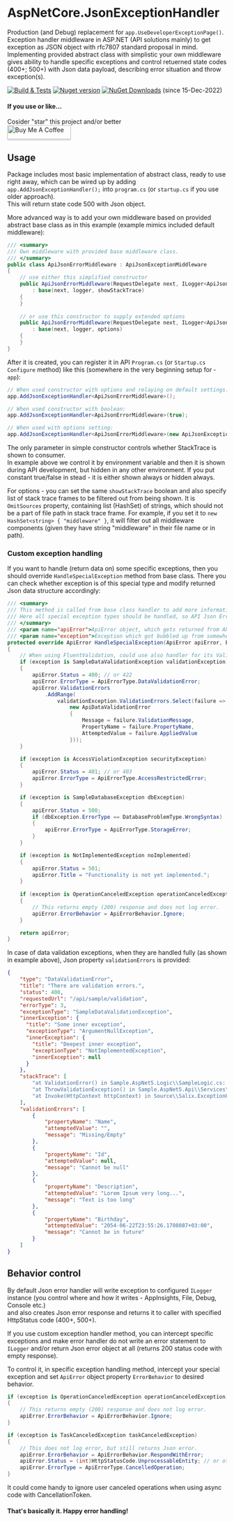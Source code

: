 # AspNetCore.JsonExceptionHandler
Production (and Debug) replacement for `app.UseDeveloperExceptionPage()`.
Exception handler middleware in ASP.NET (API solutions mainly) to get exception as JSON object with rfc7807 standard proposal in mind.
Implementing provided abstract class with simplistic your own middleware gives ability to handle specific exceptions and control retuerned state codes (400+; 500+) with Json data payload, describing error situation and throw exception(s).

[![Build & Tests](https://github.com/salixzs/AspNetCore.JsonExceptionHandler/actions/workflows/build_test.yml/badge.svg?branch=main)](https://github.com/salixzs/AspNetCore.JsonExceptionHandler/actions/workflows/build_test.yml)
[![Nuget version](https://img.shields.io/nuget/v/Salix.AspNetCore.JsonExceptionHandler.svg)](https://www.nuget.org/packages/Salix.AspNetCore.JsonExceptionHandler/)
[![NuGet Downloads](https://img.shields.io/nuget/dt/Salix.AspNetCore.JsonExceptionHandler.svg)](https://www.nuget.org/packages/Salix.AspNetCore.JsonExceptionHandler/) (since 15-Dec-2022)

#### If you use or like...

Cosider "star" this project and/or better\
<a href="https://www.buymeacoffee.com/salixzs" target="_blank"><img src="https://www.buymeacoffee.com/assets/img/custom_images/orange_img.png" alt="Buy Me A Coffee" style="height: 32px !important;width: 146px !important;box-shadow: 0px 3px 2px 0px rgba(190, 190, 190, 0.5) !important;-webkit-box-shadow: 0px 3px 2px 0px rgba(190, 190, 190, 0.5) !important;" ></a>

## Usage

Package includes most basic implementation of abstract class, ready to use right away, which can be wired up by adding `app.AddJsonExceptionHandler();` into `program.cs` (or `startup.cs` if you use older approach).\
This will return state code 500 with Json object.

More advanced way is to add your own middleware based on provided abstract base class as in this example (example mimics included default middleware):

```csharp
/// <summary>
/// Own middleware with provided base middleware class.
/// </summary>
public class ApiJsonErrorMiddleware : ApiJsonExceptionMiddleware
{
    // use either this simplified constructor
    public ApiJsonErrorMiddleware(RequestDelegate next, ILogger<ApiJsonExceptionMiddleware> logger, bool showStackTrace)
        : base(next, logger, showStackTrace)
    {
    }
    
    // or use this constructor to supply extended options
    public ApiJsonErrorMiddleware(RequestDelegate next, ILogger<ApiJsonExceptionMiddleware> logger, ApiJsonExceptionOptions options)
        : base(next, logger, options)
    {
    }
}
```

After it is created, you can register it in API `Program.cs` (or `Startup.cs` `Configure` method) like this (somewhere in the very beginning setup for ­`app`):

```csharp
// When used constructor with options and relaying on default settings:
app.AddJsonExceptionHandler<ApiJsonErrorMiddleware>();

// When used constructor with boolean:
app.AddJsonExceptionHandler<ApiJsonErrorMiddleware>(true);

// When used with options setting:
app.AddJsonExceptionHandler<ApiJsonErrorMiddleware>(new ApiJsonExceptionOptions { OmitSources = new HashSet<string> { "SomeMiddleware" }, ShowStackTrace = true });
```

The only parameter in simple constructor controls whether StackTrace is shown to consumer.\
In example above we control it by environment variable and then it is shown during API development, but hidden in any other environment. If you put constant true/false in stead - it is either shown always or hidden always.

For options - you can set the same `showStackTrace` boolean and also specify list of stack trace frames to be filtered out from being shown. It is `OmitSources` property, containing list (HashSet) of strings, which should not be a part of file path in stack trace frame.
For example, if you set it to `new HashSet<string> { "middleware" }`, it will filter out all middleware components (given they have string "middleware" in their file name or in path).

### Custom exception handling
If you want to handle (return data on) some specific exceptions, then you should override `HandleSpecialException` method from base class. There you can check whether exception is of this special type and modify returned Json data structure accordingly:

```csharp
/// <summary>
/// This method is called from base class handler to add more information to Json Error object.
/// Here all special exception types should be handled, so API Json Error returns appropriate data.
/// </summary>
/// <param name="apiError">ApiError object, which gets returned from API in case of exception/error. Provided by </param>
/// <param name="exception">Exception which got bubbled up from somewhere deep in API logic.</param>
protected override ApiError HandleSpecialException(ApiError apiError, Exception exception)
{
    // When using FluentValidation, could use also handler for its ValidationException in stead of this custom one
    if (exception is SampleDataValidationException validationException)
    {
        apiError.Status = 400; // or 422
        apiError.ErrorType = ApiErrorType.DataValidationError;
        apiError.ValidationErrors
            .AddRange(
                validationException.ValidationErrors.Select(failure =>
                    new ApiDataValidationError
                    {
                        Message = failure.ValidationMessage,
                        PropertyName = failure.PropertyName,
                        AttemptedValue = failure.AppliedValue
                    }));
    }

    if (exception is AccessViolationException securityException)
    {
        apiError.Status = 401; // or 403
        apiError.ErrorType = ApiErrorType.AccessRestrictedError;
    }

    if (exception is SampleDatabaseException dbException)
    {
        apiError.Status = 500;
        if (dbException.ErrorType == DatabaseProblemType.WrongSyntax)
        {
            apiError.ErrorType = ApiErrorType.StorageError;
        }
    }

    if (exception is NotImplementedException noImplemented)
    {
        apiError.Status = 501;
        apiError.Title = "Functionality is not yet implemented.";
    }
    
    if (exception is OperationCanceledException operationCanceledException)
    {
        // This returns empty (200) response and does not log error.
        apiError.ErrorBehavior = ApiErrorBehavior.Ignore;
    }

    return apiError;
}
```


In case of data validation exceptions, when they are handled fully (as shown in example above), Json property `validationErrors` is provided:

```json
{
    "type": "DataValidationError",
    "title": "There are validation errors.",
    "status": 400,
    "requestedUrl": "/api/sample/validation",
    "errorType": 3,
    "exceptionType": "SampleDataValidationException",
    "innerException": {
      "title": "Some inner exception",
      "exceptionType": "ArgumentNullException",
      "innerException": {
        "title": "Deepest inner exception",
        "exceptionType": "NotImplementedException",
        "innerException": null
      }
    },
    "stackTrace": [
        "at ValidationError() in Sample.AspNet5.Logic\\SampleLogic.cs: line 50",
        "at ThrowValidationException() in Sample.AspNet5.Api\\Services\\HomeController.cs: line 117",
        "at Invoke(HttpContext httpContext) in Source\\Salix.ExceptionHandling\\ApiJsonExceptionMiddleware.cs: line 56"
    ],
    "validationErrors": [
        {
            "propertyName": "Name",
            "attemptedValue": "",
            "message": "Missing/Empty"
        },
        {
            "propertyName": "Id",
            "attemptedValue": null,
            "message": "Cannot be null"
        },
        {
            "propertyName": "Description",
            "attemptedValue": "Lorem Ipsum very long...",
            "message": "Text is too long"
        },
        {
            "propertyName": "Birthday",
            "attemptedValue": "2054-06-22T23:55:26.1708087+03:00",
            "message": "Cannot be in future"
        }
    ]
}
```

## Behavior control
By default Json error handler will write exception to configured `ILogger` instance (you control where and how it writes - AppInsights, File, Debug, Console etc.)\
and also creates Json error response and returns it to caller with specified HttpStatus code (400+, 500+).

If you use custom exception handler method, you can intercept specific exceptions and make error handler do not write an error statement to `ILogger` and/or return Json error object at all (returns 200 status code with empty response).

To control it, in specific exception handling method, intercept your special exception and set `ApiError` object property `ErrorBehavior` to desired behavior.

```csharp
if (exception is OperationCanceledException operationCanceledException)
{
    // This returns empty (200) response and does not log error.
    apiError.ErrorBehavior = ApiErrorBehavior.Ignore;
}

if (exception is TaskCanceledException taskCanceledException)
{
    // This does not log error, but still returns Json error.
    apiError.ErrorBehavior = ApiErrorBehavior.RespondWithError;
    apiError.Status = (int)HttpStatusCode.UnprocessableEntity; // or other by your design
    apiError.ErrorType = ApiErrorType.CancelledOperation;
}
```

It could come handy to ignore user canceled operations when using async code with CancellationToken.

#### That's basically it. Happy error handling!
